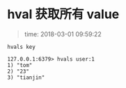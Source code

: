 # hval 获取所有 value
>time: 2018-03-01 09:59:22

```
hvals key
```

```
127.0.0.1:6379> hvals user:1
1) "tom"
2) "23"
3) "tianjin"
```